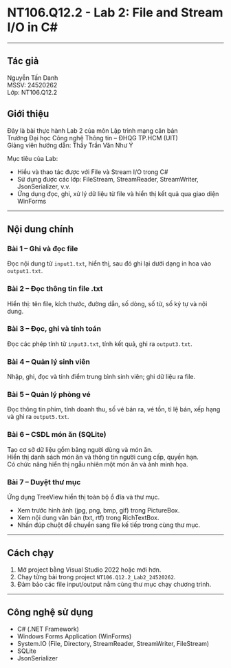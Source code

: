 # NT106.Q12.2 - Lab 2: File and Stream I/O in C#
---

## Tác giả
Nguyễn Tấn Danh  
MSSV: 24520262  
Lớp: NT106.Q12.2

## Giới thiệu
Đây là bài thực hành Lab 2 của môn Lập trình mạng căn bản  
Trường Đại học Công nghệ Thông tin – ĐHQG TP.HCM (UIT)  
Giảng viên hướng dẫn: Thầy Trần Văn Như Ý 

Mục tiêu của Lab:
- Hiểu và thao tác được với File và Stream I/O trong C#
- Sử dụng được các lớp: FileStream, StreamReader, StreamWriter, JsonSerializer, v.v.
- Ứng dụng đọc, ghi, xử lý dữ liệu từ file và hiển thị kết quả qua giao diện WinForms

---

## Nội dung chính

### Bài 1 – Ghi và đọc file
Đọc nội dung từ `input1.txt`, hiển thị, sau đó ghi lại dưới dạng in hoa vào `output1.txt`.

### Bài 2 – Đọc thông tin file .txt
Hiển thị: tên file, kích thước, đường dẫn, số dòng, số từ, số ký tự và nội dung.

### Bài 3 – Đọc, ghi và tính toán
Đọc các phép tính từ `input3.txt`, tính kết quả, ghi ra `output3.txt`.

### Bài 4 – Quản lý sinh viên
Nhập, ghi, đọc và tính điểm trung bình sinh viên; ghi dữ liệu ra file.

### Bài 5 – Quản lý phòng vé
Đọc thông tin phim, tính doanh thu, số vé bán ra, vé tồn, tỉ lệ bán, xếp hạng và ghi ra `output5.txt`.

### Bài 6 – CSDL món ăn (SQLite)
Tạo cơ sở dữ liệu gồm bảng người dùng và món ăn.  
Hiển thị danh sách món ăn và thông tin người cung cấp, quyền hạn.  
Có chức năng hiển thị ngẫu nhiên một món ăn và ảnh minh họa.

### Bài 7 – Duyệt thư mục
Ứng dụng TreeView hiển thị toàn bộ ổ đĩa và thư mục.  
- Xem trước hình ảnh (jpg, png, bmp, gif) trong PictureBox.  
- Xem nội dung văn bản (txt, rtf) trong RichTextBox.  
- Nhấn đúp chuột để chuyển sang file kế tiếp trong cùng thư mục.

---

## Cách chạy
1. Mở project bằng Visual Studio 2022 hoặc mới hơn.  
2. Chạy từng bài trong project `NT106.Q12.2_Lab2_24520262`.  
3. Đảm bảo các file input/output nằm cùng thư mục chạy chương trình.

---

## Công nghệ sử dụng
- C# (.NET Framework)
- Windows Forms Application (WinForms)
- System.IO (File, Directory, StreamReader, StreamWriter, FileStream)
- SQLite
- JsonSerializer
